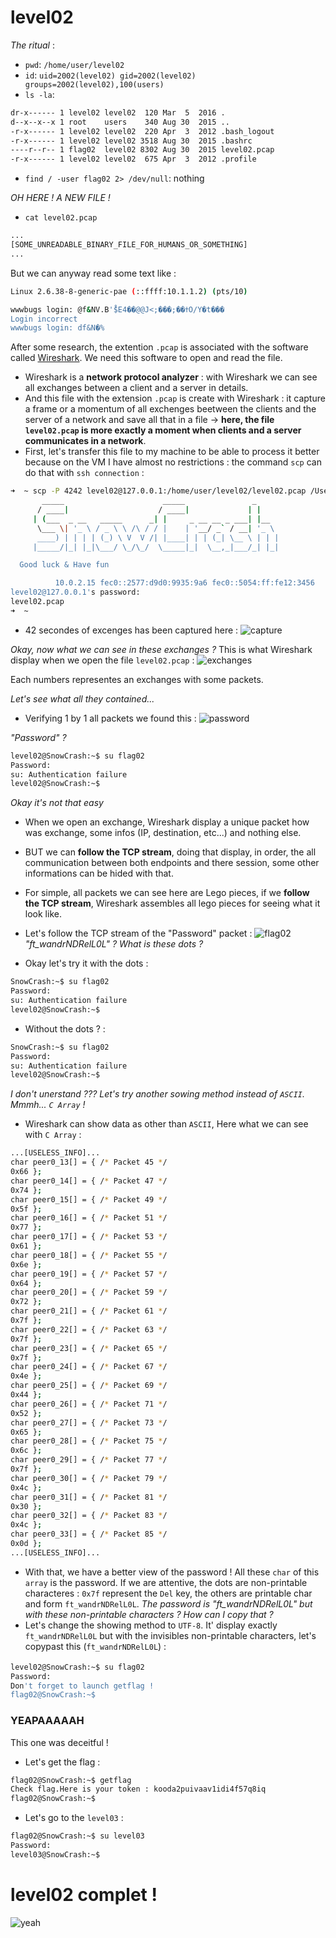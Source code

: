 # level02
_The ritual_ :
- `pwd`: `/home/user/level02`
- `id`: `uid=2002(level02) gid=2002(level02) groups=2002(level02),100(users)`
- `ls -la`:
```sh
dr-x------ 1 level02 level02  120 Mar  5  2016 .
d--x--x--x 1 root    users    340 Aug 30  2015 ..
-r-x------ 1 level02 level02  220 Apr  3  2012 .bash_logout
-r-x------ 1 level02 level02 3518 Aug 30  2015 .bashrc
----r--r-- 1 flag02  level02 8302 Aug 30  2015 level02.pcap
-r-x------ 1 level02 level02  675 Apr  3  2012 .profile
```
- `find / -user flag02 2> /dev/null`: nothing

_OH HERE ! A NEW FILE !_
- `cat level02.pcap`
```sh
...
[SOME_UNREADABLE_BINARY_FILE_FOR_HUMANS_OR_SOMETHING]
...
```
But we can anyway read some text like :
```sh
Linux 2.6.38-8-generic-pae (::ffff:10.1.1.2) (pts/10)

wwwbugs login: @f&NV.B'̊$E4��@@J<;���;��ߙO/Y�t���
Login incorrect
wwwbugs login: df&N�%
```

After some research, the extention `.pcap` is associated with the software called [Wireshark](https://www.wireshark.org/). We need this software to open and read the file.
- Wireshark is a **network protocol analyzer** : with Wireshark we can see all exchanges between a client and a server in details.
- And this file with the extension `.pcap` is create with Wireshark : it capture a frame or a momentum of all exchenges beetween the clients and the server of a network and save all that in a file -> **here, the file `level02.pcap` is more exactly a moment when clients and a server communicates in a network**.
- First, let's transfer this file to my machine to be able to process it better because on the VM I have almost no restrictions : the command `scp` can do that with `ssh connection` :
```sh
➜  ~ scp -P 4242 level02@127.0.0.1:/home/user/level02/level02.pcap /Users/mayoub/Desktop/
	   _____                      _____               _
	  / ____|                    / ____|             | |
	 | (___  _ __   _____      _| |     _ __ __ _ ___| |__
	  \___ \| '_ \ / _ \ \ /\ / / |    | '__/ _` / __| '_ \
	  ____) | | | | (_) \ V  V /| |____| | | (_| \__ \ | | |
	 |_____/|_| |_|\___/ \_/\_/  \_____|_|  \__,_|___/_| |_|

  Good luck & Have fun

          10.0.2.15 fec0::2577:d9d0:9935:9a6 fec0::5054:ff:fe12:3456
level02@127.0.0.1's password:
level02.pcap                                                                                                                                                              100% 8302   403.5KB/s   00:00
➜  ~
```
- 42 secondes of excenges has been captured here :
![capture](../../assets/level02/capture_wireshark.png)

_Okay, now what we can see in these exchanges ?_
This is what Wireshark display when we open the file `level02.pcap` :
![exchanges](../../assets/level02/exchanges.png)

Each numbers representes an exchanges with some packets.

_Let's see what all they contained..._
- Verifying 1 by 1 all packets we found this :
![password](../../assets/level02/password.png)

_"Password" ?_
```sh
level02@SnowCrash:~$ su flag02
Password:
su: Authentication failure
level02@SnowCrash:~$
```
_Okay it's not that easy_

- When we open an exchange, Wireshark display a unique packet how was exchange, some infos (IP, destination, etc...) and nothing else.
- BUT we can **follow the TCP stream**, doing that display, in order, the all communication between both endpoints and there session, some other informations can be hided with that.
- For simple, all packets we can see here are Lego pieces, if we **follow the TCP stream**, Wireshark assembles all lego pieces for seeing what it look like.
- Let's follow the TCP stream of the "Password" packet :
![flag02](../../assets/level02/the_flag02.png)
_"ft_wandrNDRelL0L" ? What is these dots ?_

- Okay let's try it with the dots :
```sh
SnowCrash:~$ su flag02
Password:
su: Authentication failure
level02@SnowCrash:~$
```
- Without the dots ? :
```sh
SnowCrash:~$ su flag02
Password:
su: Authentication failure
level02@SnowCrash:~$
```
_I don't unerstand ??? Let's try another sowing method instead of `ASCII`. Mmmh... `C Array` !_
- Wireshark can show data as other than `ASCII`, Here what we can see with `C Array` :
```sh
...[USELESS_INFO]...
char peer0_13[] = { /* Packet 45 */
0x66 };
char peer0_14[] = { /* Packet 47 */
0x74 };
char peer0_15[] = { /* Packet 49 */
0x5f };
char peer0_16[] = { /* Packet 51 */
0x77 };
char peer0_17[] = { /* Packet 53 */
0x61 };
char peer0_18[] = { /* Packet 55 */
0x6e };
char peer0_19[] = { /* Packet 57 */
0x64 };
char peer0_20[] = { /* Packet 59 */
0x72 };
char peer0_21[] = { /* Packet 61 */
0x7f };
char peer0_22[] = { /* Packet 63 */
0x7f };
char peer0_23[] = { /* Packet 65 */
0x7f };
char peer0_24[] = { /* Packet 67 */
0x4e };
char peer0_25[] = { /* Packet 69 */
0x44 };
char peer0_26[] = { /* Packet 71 */
0x52 };
char peer0_27[] = { /* Packet 73 */
0x65 };
char peer0_28[] = { /* Packet 75 */
0x6c };
char peer0_29[] = { /* Packet 77 */
0x7f };
char peer0_30[] = { /* Packet 79 */
0x4c };
char peer0_31[] = { /* Packet 81 */
0x30 };
char peer0_32[] = { /* Packet 83 */
0x4c };
char peer0_33[] = { /* Packet 85 */
0x0d };
...[USELESS_INFO]...
```
- With that, we have a better view of the password ! All these `char` of this `array` is the password. If we are attentive, the dots are non-printable characteres : `0x7f` represent the `Del` key, the others are printable char and form `ft_wandrNDRelL0L`.
_The password is "ft_wandrNDRelL0L" but with these non-printable characters ? How can I copy that ?_
- Let's change the showing method to `UTF-8`. It' display exactly `ft_wandrNDRelL0L` but with the invisibles non-printable characters, let's copypast this (`ft_wandrNDRelL0L`) :
```sh
level02@SnowCrash:~$ su flag02
Password:
Don't forget to launch getflag !
flag02@SnowCrash:~$
```
### YEAPAAAAAH
This one was deceitful !
- Let's get the flag :
```sh
flag02@SnowCrash:~$ getflag
Check flag.Here is your token : kooda2puivaav1idi4f57q8iq
flag02@SnowCrash:~$
```
- Let's go to the `level03` :
```sh
flag02@SnowCrash:~$ su level03
Password:
level03@SnowCrash:~$
```
# level02 complet !
![yeah](../../assets/yeah.gif)